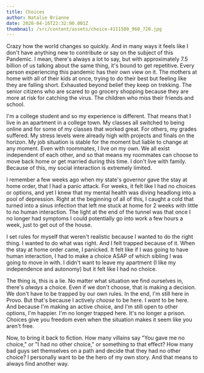 ```yaml
---
title: Choices
author: Natalie Brianne
date: 2020-04-16T22:32:00.001Z
thumbnail: /src/content/assets/choice-4111580_960_720.jpg
---
```

Crazy how the world changes so quickly. And in many ways it feels like I don't have anything new to contribute or say on the subject of this Pandemic. I mean, there's always a lot to say, but with approximately 7.5 billion of us talking about the same thing, it's bound to get repetitive. Every person experiencing this pandemic has their own view on it. The mothers at home with all of their kids at once, trying to do their best but feeling like they are falling short. Exhausted beyond belief they keep on trekking. The senior citizens who are scared to go grocery shopping because they are more at risk for catching the virus. The children who miss their friends and school.


I'm a college student and so my experience is different. That means that I live in an apartment in a college town. My classes all switched to being online and for some of my classes that worked great. For others, my grades suffered. My stress levels were already high with projects and finals on the horizon. My job situation is stable for the moment but liable to change at any moment. Even with roommates, I live on my own. We all exist independent of each other, and so that means my roommates can choose to move back home or get married during this time. I don't live with family. Because of this, my social interaction is extremely limited.


I remember a few weeks ago when my state's governor gave the stay at home order, that I had a panic attack. For weeks, it felt like I had no choices or options, and yet I knew that my mental health was diving headlong into a pool of depression. Right at the beginning of all of this, I caught a cold that turned into a sinus infection that left me stuck at home for 2 weeks with little to no human interaction. The light at the end of the tunnel was that once I no longer had symptoms I could potentially go into work a few hours a week, just to get out of the house.


I set rules for myself that weren't realistic because I wanted to do the right thing. I wanted to do what was right. And I felt trapped because of it. When the stay at home order came, I panicked. It felt like if I was going to have human interaction, I had to make a choice ASAP of which sibling I was going to move in with. I didn't want to leave my apartment (I like my independence and autonomy) but it felt like I had no choice.


The thing is, this is a lie. No matter what situation we find ourselves in, there's *always* a choice. Even if we don't choose, that is making a decision. We don't have to be trapped by our own rules. In the end, I'm still here in Provo. But that's because I actively *choose* to be here. I *want* to be here. And because I'm making an active choice, and I'm still open to other options, I'm happier. I'm no longer trapped here. It's no longer a prison. Choices give you freedom even when the situation makes it seem like you aren't free.


Now, to bring it back to fiction. How many villains say "You gave me no choice," or "I had no other choice," or something to that effect? How many bad guys set themselves on a path and decide that they had no other choice? I personally want to be the hero of my own story. And that means to always find another way.